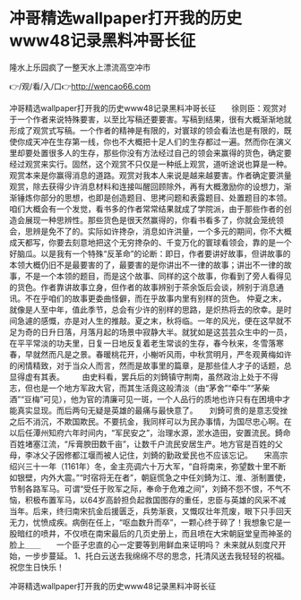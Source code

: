 # 冲哥精选wallpaper打开我的历史www48记录黑料冲哥长征
隆水上乐园疯了一整天水上漂流高空冲市

👉/观/看/入/口👉http://wencao66.com

冲哥精选wallpaper打开我的历史www48记录黑料冲哥长征　　徐则臣：观赏对于一个作者来说特殊要害，以至比写稿还要要害。写稿到结果，很有大概渐渐地就形成了观赏式写稿。一个作者的精神是有限的，对寰球的领会看法也是有限的，既使你成天冲在生存第一线，你也不大概把十足人们的生存都过一遍。然而你在演义里却要处置很多人的生存，那些你没有方法经过自己的领会来赢得的货色，确定要经过观赏来实行。固然，这个观赏不只仅是一种纸上观赏，道听途说也算是一种。观赏本来是你赢得消息的道路。观赏对我本人来说是越来越要害。作者确定要洪量观赏，除去获得少许消息材料和连接叫醒回顾除外，再有大概激励你的设想力，渐渐锤炼你部分的思想，也即是创造题目、思拷问题和表露题目、处置题目的本领。咱们大概会有一个发觉，看书多的作者常常结果就成了学院派，由于那些作者的创造会展现一种思辨性。那些货色是很天然赢得的，你看书看多了，你就会笼统领会，思辨是免不了的。实际如许搀杂，消息如许洪量，一个多元的期间，你不大概成天都写，你要去刻意地把这个无穷搀杂的、千变万化的寰球看领会，靠的是一个好脑瓜。以是我有一个特殊“反革命”的论断：即日，作者要讲好故事，但讲故事的本领大概仍旧不是最要害的了，最要害的是你讲出不一律的故事；讲出不一律的故事，不是一个本领的题目，而是这个故事、同样的这个故事，你看到了旁人看得见的货色。作者靠讲故事立身，但作者的故事辨别于茶余饭后会谈，辨别于消息通讯。不在乎咱们的故事更委曲怪僻，而在乎故事内里有别样的货色。
仲夏之末，就像是人至中年，值此季节，总会有少许的别样的思路，是炽热将去的欣幸。是时间急遽的感慨，亦是对人生的推敲。夏之末，秋将临。一年的风光，便在这早就不足为奇的日升日落，月落月起的场景中寂静大半。就犹如是这芸芸众生中的一员，在平平常淡的功夫里，日复一日地反复着老生常谈的生存，春今秋来，冬雪落寒春，早就然而凡是之景。春暖桃花开，小榭听风雨，中秋赏明月，严冬观黄梅如许的闲情精致，对于当众人而言，然而是故事里的篇章，是那些佳人才子的话题，总显得虚有其表。
　　由史料看，罢兵后的刘錡镇守荆南，虽然政治上处于不得志，但也是一个地方军政大官，而其生活竟这般清淡（由“茅舍”“牵牛”“茅柴酒”“豆梅”可见），他为官的清廉可见一斑，一个人品行的质地也许只有在困境中才能真实显现。而后两句无疑是英雄的最痛与最快意了。　　刘錡可贵的是意志受挫之后不消沉，不欺国欺民。不要抗金，我同样可以为民办事情，为国尽忠心啊。在以后任潭州知府六年时间内，“军民安之”，治理水源，淤水造田，安置流民。錡命百姓堵塞江流，“斥膏腴田数千亩”，让数千户流民安居生产。地方官是百姓的父母，李冰父子因修都江堰而被人记住，刘錡的勤政爱民也不应该忘记。　　宋高宗绍兴三十一年（1161年）冬，金主亮调六十万大军，“自将南来，弥望数十里不断如银壁，内外大震。”“时宿将无在者”，朝庭慌急之中任刘錡为江、淮、浙制置使，节制各路军马。可谓“受任于败军之际，奉命于危难之间”，刘錡不怨不恨，不气不恼，积极布置军马，以64岁高龄担负起救国图存的重任，忠臣与英雄的风采不减当年。后来，终归南宋抗金后援匮乏，兵势渐衰，又慨叹壮年荒废，眼下只手回天无力，忧愤成疾。病倒在任上，“呕血数升而卒”，一颗心终于碎了！我想象它是一股暗红的喷井，不仅喷在南宋最后的几页史册上，而且喷在大宋朝庭堂皇而神圣的脸上＿＿　　一个臣子忠直的心一定要等到用鲜血来证明吗？
	未来就从刻度尺开始，一步步蔓延。
	1、托白云送去我绵绵不尽的思念，托清风送去我轻轻的祝福。祝您生日快乐！

冲哥精选wallpaper打开我的历史www48记录黑料冲哥长征
